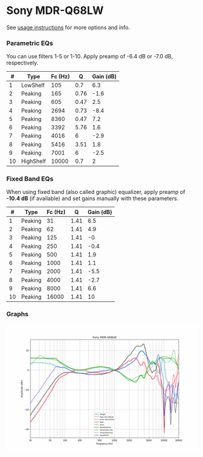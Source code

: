 # Sony MDR-Q68LW
See [usage instructions](https://github.com/jaakkopasanen/AutoEq#usage) for more options and info.

### Parametric EQs
You can use filters 1-5 or 1-10. Apply preamp of -6.4 dB or -7.0 dB, respectively.

|   # | Type      |   Fc (Hz) |    Q |   Gain (dB) |
|-----|-----------|-----------|------|-------------|
|   1 | LowShelf  |       105 | 0.7  |         6.3 |
|   2 | Peaking   |       165 | 0.76 |        -1.6 |
|   3 | Peaking   |       605 | 0.47 |         2.5 |
|   4 | Peaking   |      2694 | 0.73 |        -8.4 |
|   5 | Peaking   |      8360 | 0.47 |         7.2 |
|   6 | Peaking   |      3392 | 5.76 |         1.6 |
|   7 | Peaking   |      4016 | 6    |        -2.9 |
|   8 | Peaking   |      5416 | 3.51 |         1.8 |
|   9 | Peaking   |      7001 | 6    |        -2.5 |
|  10 | HighShelf |     10000 | 0.7  |         2   |

### Fixed Band EQs
When using fixed band (also called graphic) equalizer, apply preamp of **-10.4 dB** (if available) and set gains manually with these parameters.

|   # | Type    |   Fc (Hz) |    Q |   Gain (dB) |
|-----|---------|-----------|------|-------------|
|   1 | Peaking |        31 | 1.41 |         6.5 |
|   2 | Peaking |        62 | 1.41 |         4.9 |
|   3 | Peaking |       125 | 1.41 |        -0   |
|   4 | Peaking |       250 | 1.41 |        -0.4 |
|   5 | Peaking |       500 | 1.41 |         1.9 |
|   6 | Peaking |      1000 | 1.41 |         1.1 |
|   7 | Peaking |      2000 | 1.41 |        -5.5 |
|   8 | Peaking |      4000 | 1.41 |        -2.7 |
|   9 | Peaking |      8000 | 1.41 |         6.6 |
|  10 | Peaking |     16000 | 1.41 |        10   |

### Graphs
![](./Sony%20MDR-Q68LW.png)
